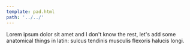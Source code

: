```yaml
---
template: pad.html
path: '../../'
---
```


Lorem ipsum dolor sit amet and I don't know the rest, let's add some anatomical things in latin: sulcus tendinis musculis flexoris halucis longi.